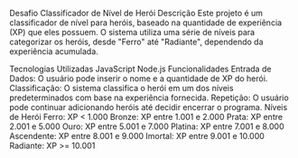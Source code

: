 Desafio Classificador de Nível de Herói
Descrição
  Este projeto é um classificador de nível para heróis, baseado na quantidade de experiência (XP) que eles possuem. O sistema utiliza uma série de níveis para categorizar os heróis, desde "Ferro" até "Radiante", dependendo da experiência acumulada.

Tecnologias Utilizadas
  JavaScript
  Node.js
Funcionalidades
  Entrada de Dados: O usuário pode inserir o nome e a quantidade de XP do herói.
  Classificação: O sistema classifica o herói em um dos níveis predeterminados com base na experiência fornecida.
Repetição: O usuário pode continuar adicionando heróis até decidir encerrar o programa.
  Níveis de Herói
  Ferro: XP < 1.000
  Bronze: XP entre 1.001 e 2.000
  Prata: XP entre 2.001 e 5.000
  Ouro: XP entre 5.001 e 7.000
  Platina: XP entre 7.001 e 8.000
  Ascendente: XP entre 8.001 e 9.000
  Imortal: XP entre 9.001 e 10.000
  Radiante: XP >= 10.001


